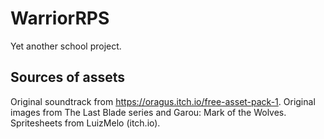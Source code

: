 # WarriorRPS
Yet another school project.


## Sources of assets
Original soundtrack from https://oragus.itch.io/free-asset-pack-1.
Original images from The Last Blade series and Garou: Mark of the Wolves.
Spritesheets from LuizMelo (itch.io).
